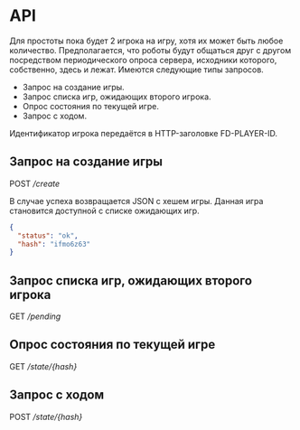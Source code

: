 # API

Для простоты пока будет 2 игрока на игру, хотя их может быть любое количество. Предполагается, что роботы будут общаться
друг с другом посредством периодического опроса сервера, исходники которого, собственно, здесь и лежат.  Имеются
следующие типы запросов.

- Запрос на создание игры.
- Запрос списка игр, ожидающих второго игрока.
- Опрос состояния по текущей игре.
- Запрос с ходом.

Идентификатор игрока передаётся в HTTP-заголовке FD-PLAYER-ID.

## Запрос на создание игры

POST */create*

В случае успеха возвращается JSON с хешем игры. Данная игра становится доступной с списке ожидающих игр.

```json
{
  "status": "ok",
  "hash": "ifmo6z63"
}
```

## Запрос списка игр, ожидающих второго игрока

GET */pending*

## Опрос состояния по текущей игре

GET */state/{hash}*

## Запрос с ходом

POST */state/{hash}*
